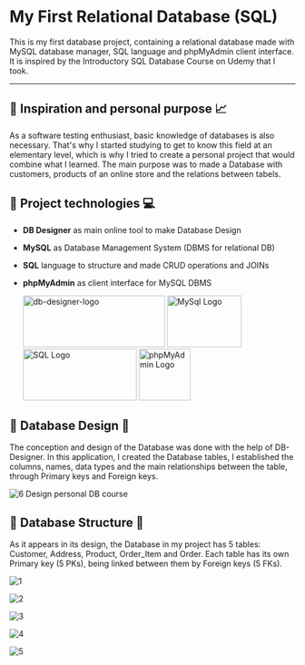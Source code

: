 # My First Relational Database (SQL)
This is my first database project, containing a relational database made with MySQL database manager, SQL language and phpMyAdmin client interface. It is inspired by the Introductory SQL Database Course on Udemy that I took. 


------



## :pushpin: Inspiration and personal purpose :chart_with_upwards_trend:
As a software testing enthusiast, basic knowledge of databases is also necessary. That's why I started studying to get to know this field at an elementary level, which is why I tried to create a personal project that would combine what I learned. The main purpose was to made a Database with customers, products of an online store and the relations between tabels.






## :pushpin: Project technologies :computer:
+ **DB Designer** as main online tool to make Database Design
+ **MySQL** as Database Management System (DBMS for relational DB)
+ **SQL** language to structure and made CRUD operations and JOINs
+ **phpMyAdmin** as client interface for MySQL DBMS

   <img alt="db-designer-logo" src="https://user-images.githubusercontent.com/115346533/209976690-4f0f036d-d482-4a85-9732-f46b25f795a3.png" width="250" height="91">   <img alt="MySql Logo" src="https://user-images.githubusercontent.com/115346533/209978789-90684d8c-656b-440f-ac19-9191ce645146.png" width="131" height="91">   <img alt="SQL Logo" src="https://user-images.githubusercontent.com/115346533/209977708-e343b93f-11da-4b96-9cfb-b1e05654063c.png" width="200" height="91">   <img alt="phpMyAdmin Logo" src="https://user-images.githubusercontent.com/115346533/209978321-8d8b5b86-c4a3-4ef7-8fc0-f744f89e2826.png" width="91" height="91">





## :pushpin: Database Design :art:
The conception and design of the Database was done with the help of DB-Designer. In this application, I created the Database tables, I established the columns, names, data types and the main relationships between the table, through Primary keys and Foreign keys.

   ![6  Design personal DB course](https://user-images.githubusercontent.com/115346533/209979867-b0a9c8a1-d180-4f3c-bc1c-f38200c49af2.jpg)






## :pushpin: Database Structure :wrench:
As it appears in its design, the Database in my project has 5 tables: Customer, Address, Product, Order_Item and Order. Each table has its own Primary key (5 PKs), being linked between them by Foreign keys (5 FKs).


![1](https://user-images.githubusercontent.com/115346533/209981011-77eeb303-4235-4726-bd0d-fc29077a3b3c.jpg)

![2](https://user-images.githubusercontent.com/115346533/209981038-19353057-bfa8-4f08-94fa-e597c0101165.jpg)

![3](https://user-images.githubusercontent.com/115346533/209981059-99f9e492-f22d-4cf8-be43-5326597ce5a3.jpg)

![4](https://user-images.githubusercontent.com/115346533/209981074-62c91ff8-3fb3-439b-8e3b-539c995fdfff.jpg)

![5](https://user-images.githubusercontent.com/115346533/209981092-7e731ba9-b981-40e3-965d-35247c6f5973.jpg)






